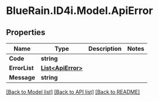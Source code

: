 # BlueRain.ID4i.Model.ApiError
## Properties

Name | Type | Description | Notes
------------ | ------------- | ------------- | -------------
**Code** | **string** |  | 
**ErrorList** | [**List&lt;ApiError&gt;**](ApiError.md) |  | 
**Message** | **string** |  | 

[[Back to Model list]](../README.md#documentation-for-models) [[Back to API list]](../README.md#documentation-for-api-endpoints) [[Back to README]](../README.md)

